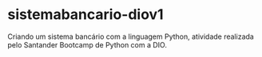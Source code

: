# sistemabancario-diov1
Criando um sistema bancário com a linguagem Python, atividade realizada pelo Santander Bootcamp de Python com a DIO.

